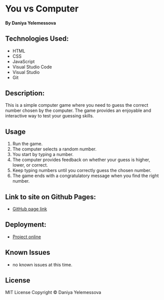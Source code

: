 # You vs Computer
#### By Daniya Yelemessova

## Technologies Used:

* HTML
* CSS
* JavaScript
* Visual Studio Code
* Visual Studio
* Git

## Description:

This is a simple computer game where you need to guess the correct number chosen by the computer.
The game provides an enjoyable and interactive way to test your guessing skills.

## Usage

1. Run the game.
2. The computer selects a random number.
3. You start by typing a number.
4. The computer provides feedback on whether your guess is higher, lower, or correct.
5. Keep typing numbers until you correctly guess the chosen number.
6. The game ends with a congratulatory message when you find the right number.


## Link to site on Github Pages:
* [GitHub page link](https://github.com/DaniyaYelemessova/Game)

## Deployment:
* [Project online](https://daniyayelemessova.github.io/Game/)


## Known Issues
* no known issues at this time.

## License 
MIT License
Copyright © Daniya Yelemessova
